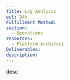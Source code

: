 ```yaml
---
title: Log Analysis
est: 24h
Fulfillment Method: 
section:
  - Operations
resources:
  - Platform Architect
Deliverables:  
description: 
---
```


desc
